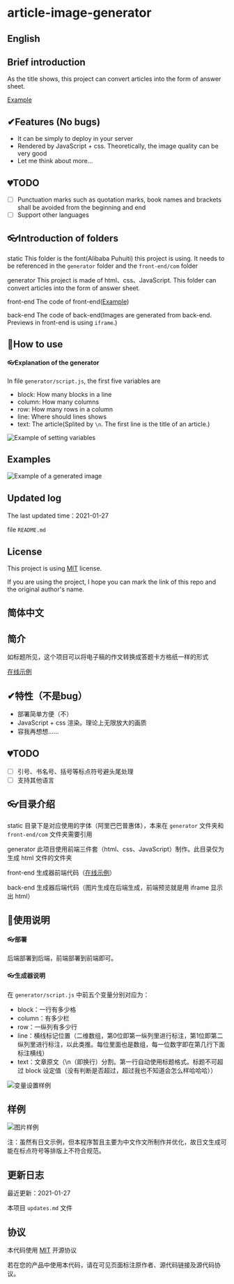 # article-image-generator

## English
## Brief introduction

As the title shows, this project can convert articles into the form of answer sheet.

[Example](https://ch.lkzstudio.com/composition/)

## ✔Features (No bugs)

- It can be simply to deploy in your server
- Rendered by JavaScript + css. Theoretically, the image quality can be very good
- Let me think about more...

## 💔TODO

- [ ] Punctuation marks such as quotation marks, book names and brackets shall be avoided from the beginning and end
- [ ] Support other languages

## 👓Introduction of folders

static This folder is the font(Alibaba Puhuiti) this project is using. It needs to be referenced in the `generator` folder and the `front-end/com` folder

generator This project is made of html、css、JavaScript. This folder can convert articles into the form of answer sheet.

front-end The code of front-end([Example](https://ch.lkzstudio.com/composition/))

back-end The code of back-end(Images are generated from back-end. Previews in front-end is using `iframe`.)

## 🥽How to use

#### 👓Explanation of the generator

In file `generator/script.js`, the first five variables are

- block: How many blocks in a line
- column: How many columns
- row: How many rows in a column
- line: Where should lines shows
- text: The article(Splited by `\n`. The first line is the title of an article.)

![Example of setting variables](https://s4.ax1x.com/2022/01/02/TTp4G8.png)

## Examples

![Example of a generated image](https://s4.ax1x.com/2022/01/02/TTSFX9.png)

## Updated log

The last updated time：2021-01-27

file `README.md`

## License

This project is using [MIT](https://choosealicense.com/licenses/mit/) license.

If you are using the project, I hope you can mark the link of this repo and the original author's name.

## 简体中文
## 简介

如标题所见，这个项目可以将电子稿的作文转换成答题卡方格纸一样的形式

[在线示例](https://ch.lkzstudio.com/composition/)

## ✔特性（不是bug）

- 部署简单方便（不）
- JavaScript + css 渲染。理论上无限放大的画质
- 容我再想想……

## 💔TODO

- [ ] 引号、书名号、括号等标点符号避头尾处理
- [ ] 支持其他语言

## 👓目录介绍

static 目录下是对应使用的字体（阿里巴巴普惠体），本来在 `generator` 文件夹和 `front-end/com` 文件夹需要引用

generator 此项目使用前端三件套（html、css、JavaScript）制作。此目录仅为生成 html 文件的文件夹

front-end 生成器前端代码（[在线示例](https://ch.lkzstudio.com/composition/)）

back-end 生成器后端代码（图片生成在后端生成，前端预览就是用 iframe 显示出 html）

## 🥽使用说明

#### 👓部署

后端部署到后端，前端部署到前端即可。

#### 👓生成器说明

在 `generator/script.js` 中前五个变量分别对应为：

- block：一行有多少格
- column：有多少栏
- row：一纵列有多少行
- line：横线标记位置（二维数组，第0位即第一纵列里进行标注，第1位即第二纵列里进行标注，以此类推。每位里面也是数组，每一位数字即在第几行下面标注横线）
- text：文章原文（\n（即换行）分割。第一行自动使用标题格式。标题不可超过 block 设定值（没有判断是否超过，超过我也不知道会怎么样哈哈哈））

![变量设置样例](https://s4.ax1x.com/2022/01/02/TTp4G8.png)

## 样例

![图片样例](https://s4.ax1x.com/2022/01/02/TTSFX9.png)

注：虽然有日文示例，但本程序暂且主要为中文作文所制作并优化，故日文生成可能在标点符号等排版上不符合规范。

## 更新日志

最近更新：2021-01-27

本项目 `updates.md` 文件

## 协议

本代码使用 [MIT](https://choosealicense.com/licenses/mit/) 开源协议

若在您的产品中使用本代码，请在可见页面标注原作者、源代码链接及源代码协议。
